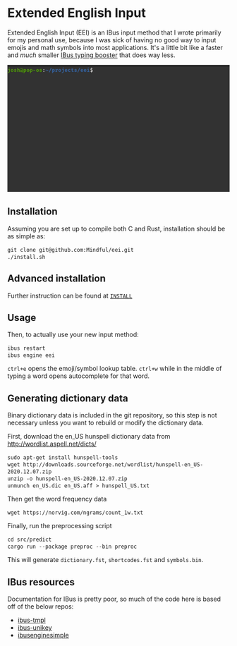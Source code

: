 # Extended English Input

Extended English Input (EEI) is an IBus input method that I wrote primarily for my personal use, because I was sick of
having no good way to input emojis and math symbols into most applications. It's a little bit like a
faster and _much_ smaller [IBus typing booster](https://github.com/mike-fabian/ibus-typing-booster)
that does way less.

![demo gif](demo.gif)

## Installation

Assuming you are set up to compile both C and Rust, installation should be
as simple as:

```shell
git clone git@github.com:Mindful/eei.git
./install.sh
```

## Advanced installation
Further instruction can be found at [`INSTALL`](INSTALL)

## Usage

Then, to actually use your new input method:

```shell
ibus restart
ibus engine eei
```

`ctrl+e` opens the emoji/symbol lookup table.
`ctrl+w` while in the middle of typing a word opens autocomplete for that word.

## Generating dictionary data
Binary dictionary data is included in the git repository, so this step is not 
necessary unless you want to rebuild or modify the dictionary data. 

First, download the en_US hunspell dictionary data from http://wordlist.aspell.net/dicts/
```shell
sudo apt-get install hunspell-tools
wget http://downloads.sourceforge.net/wordlist/hunspell-en_US-2020.12.07.zip
unzip -o hunspell-en_US-2020.12.07.zip
unmunch en_US.dic en_US.aff > hunspell_US.txt
```

Then get the word frequency data
```shell
wget https://norvig.com/ngrams/count_1w.txt
```

Finally, run the preprocessing script
```shell
cd src/predict
cargo run --package preproc --bin preproc
```

This will generate `dictionary.fst`, `shortcodes.fst` and `symbols.bin`.


## IBus resources

Documentation for IBus is pretty poor, so much of the code here is based off of
the below repos:
* [ibus-tmpl](https://github.com/phuang/ibus-tmpl)
* [ibus-unikey](https://github.com/vn-input/ibus-unikey)
* [ibusenginesimple](https://github.com/ibus/ibus/blob/master/src/ibusenginesimple.c)
